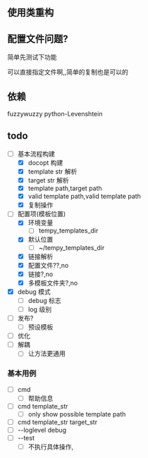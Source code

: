 ## 使用类重构

## 配置文件问题?
简单先测试下功能

可以直接指定文件啊,,简单的复制也是可以的

## 依赖
fuzzywuzzy
python-Levenshtein

## todo
- [ ] 基本流程构建
  - [x] docopt 构建
  - [x] template str 解析
  - [x] target str 解析
  - [x] template path,target path
  - [x] valid template path,valid template path
  - [x] 复制操作
- [ ] 配置项(模板位置)
  - [x] 环境变量
    - [ ] tempy_templates_dir
  - [x] 默认位置
    - [ ] ~/tempy_templates_dir
  - [x] 链接解析
  - [x] 配置文件??,no
  - [x] 链接?,no
  - [x] 多模板文件夹?,no
- [x] debug 模式
  - [ ] debug 标志
  - [ ] log 级别
- [ ] 发布?
  - [ ] 预设模板
- [ ] 优化
- [ ] 解耦
  - [ ] 让方法更通用

### 基本用例
- [ ] cmd 
  - [ ] 帮助信息
- [ ] cmd template_str
  - [ ] only show possible template path
- [ ] cmd template_str target_str
- [ ] --loglevel debug
- [ ] --test
  - [ ] 不执行具体操作,